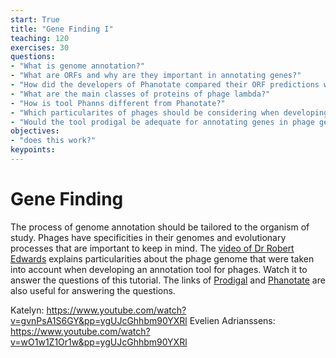 ```yaml
---
start: True
title: "Gene Finding I"
teaching: 120
exercises: 30
questions:
- "What is genome annotation?"
- "What are ORFs and why are they important in annotating genes?"
- "How did the developers of Phanotate compared their ORF predictions with other tools?"
- "What are the main classes of proteins of phage lambda?"
- "How is tool Phanns different from Phanotate?"
- "Which particularites of phages should be considering when developing a phage annotation tool?"
- "Would the tool prodigal be adequate for annotating genes in phage genomes? Why?"
objectives:
- "does this work?"
keypoints:
---
```


# Gene Finding

The process of genome annotation should be tailored to the organism of study. Phages have specificities in their genomes and evolutionary processes that are important to keep in mind. The [video of Dr Robert Edwards](https://www.youtube.com/watch?v=ecJ1DqVvuFE&pp=ygUJcGhhbm90YXRl) explains particularities about the phage genome that were taken into account when developing an annotation tool for phages. Watch it to answer the questions of this tutorial. The links of [Prodigal](https://github.com/hyattpd/Prodigal) and [Phanotate](https://academic.oup.com/bioinformatics/article/35/22/4537/5480131) are also useful for answering the questions.    

Katelyn: https://www.youtube.com/watch?v=gvnPsA1S6GY&pp=ygUJcGhhbm90YXRl
Evelien Adrianssens: https://www.youtube.com/watch?v=wO1w1Z1Or1w&pp=ygUJcGhhbm90YXRl


